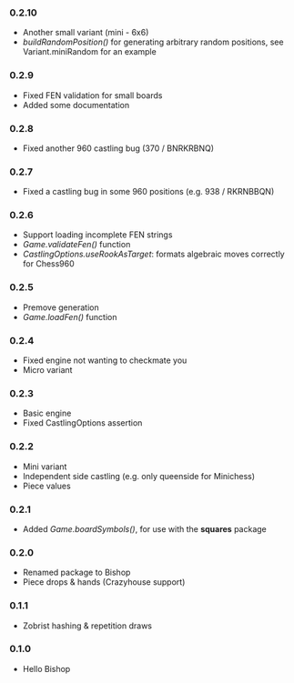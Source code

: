 ### 0.2.10
- Another small variant (mini - 6x6)
- *buildRandomPosition()* for generating arbitrary random positions, see Variant.miniRandom for an example

### 0.2.9
- Fixed FEN validation for small boards
- Added some documentation

### 0.2.8
- Fixed another 960 castling bug (370 / BNRKRBNQ)

### 0.2.7
- Fixed a castling bug in some 960 positions (e.g. 938 / RKRNBBQN)

### 0.2.6
- Support loading incomplete FEN strings
- *Game.validateFen()* function
- *CastlingOptions.useRookAsTarget*: formats algebraic moves correctly for Chess960

### 0.2.5
- Premove generation
- *Game.loadFen()* function

### 0.2.4
- Fixed engine not wanting to checkmate you
- Micro variant

### 0.2.3
- Basic engine
- Fixed CastlingOptions assertion

### 0.2.2
- Mini variant
- Independent side castling (e.g. only queenside for Minichess)
- Piece values

### 0.2.1
- Added *Game.boardSymbols()*, for use with the **squares** package

### 0.2.0
- Renamed package to Bishop
- Piece drops & hands (Crazyhouse support)

### 0.1.1
- Zobrist hashing & repetition draws

### 0.1.0
- Hello Bishop